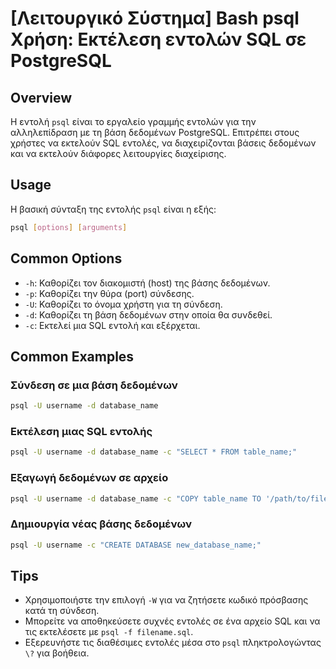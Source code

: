 # [Λειτουργικό Σύστημα] Bash psql Χρήση: Εκτέλεση εντολών SQL σε PostgreSQL

## Overview
Η εντολή `psql` είναι το εργαλείο γραμμής εντολών για την αλληλεπίδραση με τη βάση δεδομένων PostgreSQL. Επιτρέπει στους χρήστες να εκτελούν SQL εντολές, να διαχειρίζονται βάσεις δεδομένων και να εκτελούν διάφορες λειτουργίες διαχείρισης.

## Usage
Η βασική σύνταξη της εντολής `psql` είναι η εξής:

```bash
psql [options] [arguments]
```

## Common Options
- `-h`: Καθορίζει τον διακομιστή (host) της βάσης δεδομένων.
- `-p`: Καθορίζει την θύρα (port) σύνδεσης.
- `-U`: Καθορίζει το όνομα χρήστη για τη σύνδεση.
- `-d`: Καθορίζει τη βάση δεδομένων στην οποία θα συνδεθεί.
- `-c`: Εκτελεί μια SQL εντολή και εξέρχεται.

## Common Examples
### Σύνδεση σε μια βάση δεδομένων
```bash
psql -U username -d database_name
```

### Εκτέλεση μιας SQL εντολής
```bash
psql -U username -d database_name -c "SELECT * FROM table_name;"
```

### Εξαγωγή δεδομένων σε αρχείο
```bash
psql -U username -d database_name -c "COPY table_name TO '/path/to/file.csv' DELIMITER ',' CSV HEADER;"
```

### Δημιουργία νέας βάσης δεδομένων
```bash
psql -U username -c "CREATE DATABASE new_database_name;"
```

## Tips
- Χρησιμοποιήστε την επιλογή `-W` για να ζητήσετε κωδικό πρόσβασης κατά τη σύνδεση.
- Μπορείτε να αποθηκεύσετε συχνές εντολές σε ένα αρχείο SQL και να τις εκτελέσετε με `psql -f filename.sql`.
- Εξερευνήστε τις διαθέσιμες εντολές μέσα στο `psql` πληκτρολογώντας `\?` για βοήθεια.